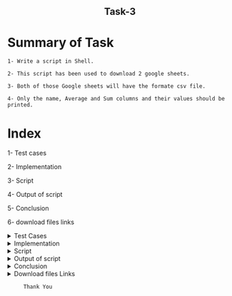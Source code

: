 
<h2 align="center">Task-3</h2>


 # Summary of Task
  
    1- Write a script in Shell.
     
    2- This script has been used to download 2 google sheets. 
     
    3- Both of those Google sheets will have the formate csv file. 
     
    4- Only the name, Average and Sum columns and their values should be printed. 
  
</details>

# Index
  
  
   1- Test cases
   
   2- Implementation 
   
   3- Script 
   
   4- Output of script
   
   5- Conclusion 
   
   6- download files links 
  
  </details>

<details>
  <summary> Test Cases </summary>
  
| **SR-No.** | **TEST CASE** | **COMMAND** | **TEST OUTCOME** | **EXPECTED OUTCOME** | **STATUS** | **REMARKS** |
| --- | --- | --- | --- | --- | --- | ---- |  
| **1** | First, we converted the link of the spreadsheet to the csv format | No Command |After that, We went to publish to the web option then change the spreadsheet link in csv format | After using Publish to the web option in Spreadsheet succesully got the link of Spreadsheet in csv format  | **Passed** | Testing has been passed |
| **2** | Download the spreadsheet | wget -q url of Spreadsheet | We used Wget command to download the spreadsheet in csv format. | After using wget command Spreadsheet successfully download in csv format.  | **Passed** | Testing has been passed |
| **3** | Rename the download file | mv "pub?output=csv" my11.csv | Using mv command  downloaded file successfully  rename. | After using mv command download file was successfully renamed.  | **Passed** | Testing has been passed |
| **4** | Get the output in NAME,AVRAGE and SUM | AWK command | Using awk command got the result of three columns NAME, AVERAGE and SUM | After using awk command, we got the result of 3 columns.Name,average,Sum |  **Passed** | Testing has been passed |
| **5** |After add any column in Spreadsheet  | No command | Using insert option added  any column in spreadsheet got the update result and added column is showing in csv file.| After that when we used inset option, we added any column in the spreadsheet, so we got the result of the update column and added column is showing in csv file.|  **Passed** | Testing has been passed |
| **6** |After add any ROW in Spreadsheet  | No command | Using insert option added any ROW in spreadsheet got the update result and added ROW is showing in csv file.| After that when we used the insert option,we added any row in the spreadsheet,so we got the result of the update row.and added ROW is showing in csv file.|  **Passed** | Testing has been passed |
  
  </details>
  
  <details>
  <summary> Implementation </summary>
  
In this script, first of all I went to publish to the web option and copied the csv link to the spreadsheet
then I used wget command to download the link of the spreadsheet and rename the download file with the mv command.
after that i used awk command to get the required output.
  
  </details>
  
  <details>
  <summary> Script </summary>
 #!/bin/bash
 
ECHO=/usr/bin/echo

WGET=/usr/bin/wget

MV=/usr/bin/mv

RM=/usr/bin/rm

AWK=/usr/bin/awk

#################################################################################################################################
#Script Name : script task

#Discription : 1-This script has been used to download 2 google spread sheets.
#            : 2-Both of those Google sheets will have the format csv file.
#	           : 3-All the columns of the entire csv file will not be printed in the output.
#	           : 4-Only the name, Average and sum columns and their values should be printed
#Author      : Shweta Mishra
#Date        : 20-04-2021
#################################################################################################################################
#This script for Self & other evaluation sheet-1

# Here rm command is used if csv file already exits then delete it.

# wget command is used to download the csv file .

# echo command is used to print  the message.

# if file already exits then delete it

rm -rf my11.csv

echo "self evaluation and other evaluation on the basis of previous performance."

wget -q https://docs.google.com/spreadsheets/d/e/2PACX-1vQjSvAMnKpqXy4p1ZCwoBl3OT4YAC3V8p-YKnciBTuPg-GDlVTJkCRNxYQqG_V99d7r6qTYL8OVrW2E/pub?output=csv

#Here the mv command is used to rename the csv file.

mv "pub?output=csv" my11.csv
#Here awk command is used to print the Name, Average and Sum columns and its value.
 
awk -F"," '
BEGIN {printf "%-15s %9s %5s\n" , "Name", "Average", "SUM" }
NR==4,NR==25{printf "%-15s %3d %10d\n", $2, $11, $11*8}'  /root/my11.csv

#This script for second spread sheet
rm -rf my25.csv

echo "self evaluation and other evaluation on the basis of md file."

wget -q https://docs.google.com/spreadsheets/d/e/2PACX-1vRpppfbIt8hE4xJYHJrvUFtDN22PotSOgvmKjYluc5sm97RBw6cOmuWSxpaiiiWp1pGthVTJqQ_egkE/pub?output=csv
#Here the mv command is used to rename the csv file.

mv "pub?output=csv" my25.csv

#Here awk command is used to print the Name, Average and Sum columns and its value.
 
awk -F"," '

BEGIN {printf "%-15s %9s %5s\n" , "Name", "Average", "SUM" }

NR==4,NR==25{printf "%-15s %3d %10d\n", $2, $11, $11*8}'  /root/my25.csv


  </details>
  
  <details>
  <summary> Output of script </summary>
  </details>
  
  <details>
  <summary> Conclusion </summary>
  
  I would like to share my experience while doing this work. The given script is doing its job correctly.
  
  </details>
  
  <details>
  <summary> Download files Links </summary>
  
#### Download the google sheet in csv format for evaluation of self and others on the basis of previous performance.
- [Link for download csv file 1](https://docs.google.com/spreadsheets/d/e/2PACX-1vQjSvAMnKpqXy4p1ZCwoBl3OT4YAC3V8p-YKnciBTuPg-GDlVTJkCRNxYQqG_V99d7r6qTYL8OVrW2E/pub?output=csv)


#### Download the google sheet in  csv format for evaluation of self and others on the basis of task1
- [Link for download csv file 2](https://docs.google.com/spreadsheets/d/e/2PACX-1vRpppfbIt8hE4xJYHJrvUFtDN22PotSOgvmKjYluc5sm97RBw6cOmuWSxpaiiiWp1pGthVTJqQ_egkE/pub?output=csv)


  </details>

```
     Thank You
```
